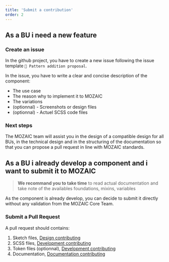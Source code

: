 ```yaml
---
title: 'Submit a contribution'
order: 2
---
```


## As a BU i need a new feature

### Create an issue

In the github project, you have to create a new issue following the issue template `💎 Pattern addition proposal`.

In the issue, you have to write a clear and concise description of the component: 
* The use case
* The reason why to implement it to MOZAIC
* The variations
* (optionnal) - Screenshots or design files
* (optionnal) - Actuel SCSS code files

### Next steps

The MOZAIC team will assist you in the design of a compatible design for all BUs, in the technical design and in the structuring of the documentation so that you can propose a pull request in line with MOZAIC standards.

## As a BU i already develop a component and i want to submit it to MOZAIC

> **We recommand you to take time** to read actual documentation and take note of the availables foundations, mixins, variables

As the component is already develop, you can decide to submit it directly without any validation from the MOZAIC Core Team.

### Submit a Pull Request

A pull request should contains:

1. Sketch files, [Design contributing](/Contributing/Design)
2. SCSS files, [Development contributing](/Contributing/Development)
3. Token files (optionnal), [Development contributing](/Contributing/Development)
4. Documentation, [Documentation contributing](/Contributing/Documentation)
